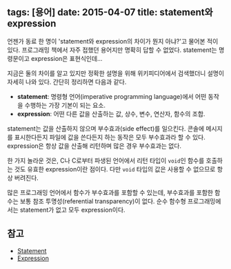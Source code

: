tags: [용어]
date: 2015-04-07
title: statement와 expression
---
언젠가 동료 한 명이 'statement와 expression의 차이가 뭔지 아냐?'고 물어본 적이 있다. 프로그래밍 책에서 자주 접했던 용어지만 명확히 답할 수 없었다. statement는 명령문이고 expression은 표현식인데...<!--more-->

지금은 둘의 차이를 알고 있지만 정확한 설명을 위해 위키피디어에서 검색했더니 설명이 자세히 나와 있다. 간단히 정리하면 다음과 같다.

* **statement**: 명령형 언어(imperative programming language)에서 어떤 동작을 수행하는 가장 기본이 되는 요소.
* **expression**: 어떤 다른 값을 산출하는 값, 상수, 변수, 연산자, 함수의 조합.

statement는 값을 산출하지 않으며 부수효과(side effect)를 일으킨다. 콘솔에 메시지를 표시한다든지 파일에 값을 쓴다든지 하는 동작은 모두 부수효과라 할 수 있다. expression은 항상 값을 산출해 리턴하며 많은 경우 부수효과는 없다.

한 가지 놀라운 것은, C나 C로부터 파생된 언어에서 리턴 타입이 `void`인 함수를 호출하는 것도 유효한 expression이란 점이다. 다만 `void` 타입의 값은 사용할 수 없으므로 항상 버려진다.

많은 프로그래밍 언어에서 함수가 부수효과를 포함할 수 있는데, 부수효과를 포함한 함수는 보통 참조 투명성(referential transparency)이 없다. 순수 함수형 프로그래밍에서는 statement가 없고 모두 expression이다.

## 참고
* [Statement][1]
* [Expression][2]

[1]: http://en.wikipedia.org/wiki/Statement_(computer_science)
[2]: http://en.wikipedia.org/wiki/Expression_(computer_science)
